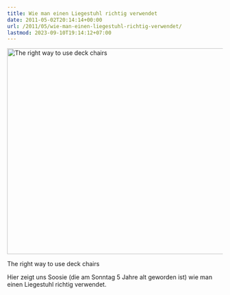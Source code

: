 ```yaml
---
title: Wie man einen Liegestuhl richtig verwendet
date: 2011-05-02T20:14:14+00:00
url: /2011/05/wie-man-einen-liegestuhl-richtig-verwendet/
lastmod: 2023-09-10T19:14:12+07:00
---
```

<div class="image media">
  <a href="http://www.flickr.com/photos/schreibblogade/5682725231/" title="The right way to use deck chairs by Patrick Kollitsch, on Flickr"><img src="//farm6.static.flickr.com/5143/5682725231_00eb55e765_z.jpg" width="640" height="480" alt="The right way to use deck chairs" /></a></p>

  <p>
    The right way to use deck chairs
  </p>
</div>

Hier zeigt uns Soosie (die am Sonntag 5 Jahre alt geworden ist) wie man einen Liegestuhl richtig verwendet.
